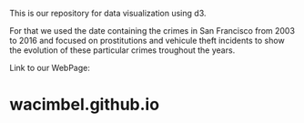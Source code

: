This is our repository for data visualization using d3.

For that we used the date containing the crimes in San Francisco from 2003 to 2016 and focused on prostitutions and vehicule theft incidents to show the evolution of these particular crimes troughout the years.

Link to our WebPage:
# wacimbel.github.io 
